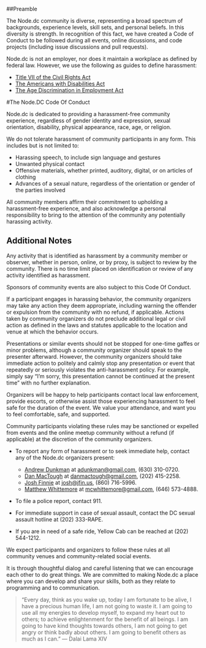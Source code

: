 ##Preamble

The Node.dc community is diverse, representing a broad spectrum of backgrounds, experience levels, skill sets, and personal beliefs. In this diversity is strength.  In recognition of this fact, we have created a Code of Conduct to be followed during all events, online dicussions, and code projects (including issue discussions and pull requests).

Node.dc is not an employer, nor does it maintain a workplace as defined by federal law.  However, we use the following as guides to define harassment:

* [Title VII of the Civil Rights Act](http://www.eeoc.gov/laws/statutes/titlevii.cfm)
* [The Americans with Disabilities Act](http://www.ada.gov/pubs/adastatute08.htm)
* [The Age Discrimination in Employment Act](http://www.eeoc.gov/laws/statutes/adea.cfm)


#The Node.DC Code Of Conduct

Node.dc is dedicated to providing a harassment-free community experience, regardless of gender identity and expression, sexual orientation, disability, physical appearance, race, age, or religion.

We do not tolerate harassment of community participants in any form.  This includes but is not limited to:

* Harassing speech, to include sign language and gestures
* Unwanted physical contact
* Offensive materials, whether printed, auditory, digital, or on articles of clothing
* Advances of a sexual nature, regardless of the orientation or gender of the parties involved

All community members affirm their commitment to upholding a harassment-free experience, and also acknowledge a personal responsibility to bring to the attention of the community any potentially harassing activity.

## Additional Notes

Any activity that is identified as harassment by a community member or observer, whether in person, online, or by proxy, is subject to review by the community.  There is no time limit placed on identification or review of any activity identified as harassment.

Sponsors of community events are also subject to this Code Of Conduct.

If a participant engages in harassing behavior, the community organizers may take any action they deem appropriate, including warning the offender or expulsion from the community with no refund, if applicable.  Actions taken by community organizers do not preclude additional legal or civil action as defined in the laws and statutes applicable to the location and venue at which the behavior occurs.

Presentations or similar events should not be stopped for one-time gaffes or minor problems, although a community organizer should speak to the presenter afterward. However, the community organizers should take immediate action to politely and calmly stop any presentation or event that repeatedly or seriously violates the anti-harassment policy. For example, simply say “I’m sorry, this presentation cannot be continued at the present time” with no further explanation.

Organizers will be happy to help participants contact local law enforcement, provide escorts, or otherwise assist those experiencing harassment to feel safe for the duration of the event. We value your attendance, and want you to feel comfortable, safe, and supported.

Community participants violating these rules may be sanctioned or expelled from events and the online meetup community without a refund (if applicable) at the discretion of the community organizers.

- To report any form of harassment or to seek immediate help, contact any of the Node.dc organizers present:

  - [Andrew Dunkman](http://www.meetup.com/node-dc/members/17692571/) at adunkman@gmail.com, (630) 310-0720.
  - [Dan MacTough](http://www.meetup.com/node-dc/members/55166232/) at danmactough@gmail.com, (202) 415-2258.
  - [Josh Finnie](http://www.meetup.com/node-dc/members/26710252/) at josh@jfin.us, (860) 716-5996.
  - [Matthew Whittemore](http://www.meetup.com/node-dc/members/10832656/) at mcwhittemore@gmail.com, (646) 573-4888.

- To file a police report, contact 911.

- For immediate support in case of sexual assault, contact the DC sexual assault hotline at (202) 333-RAPE.

- If you are in need of a safe ride, Yellow Cab can be reached at (202) 544-1212.

We expect participants and organizers to follow these rules at all community venues and community-related social events.

It is through thoughtful dialog and careful listening that we can encourage each other to do great things. We are committed to making Node.dc a place where you can develop and share your skills, both as they relate to programming and to communication.

> “Every day, think as you wake up, today I am fortunate to be alive, I have a precious human life, I am not going to waste it. I am going to use all my energies to develop myself, to expand my heart out to others; to achieve enlightenment for the benefit of all beings. I am going to have kind thoughts towards others, I am not going to get angry or think badly about others. I am going to benefit others as much as I can.” ― Dalai Lama XIV
